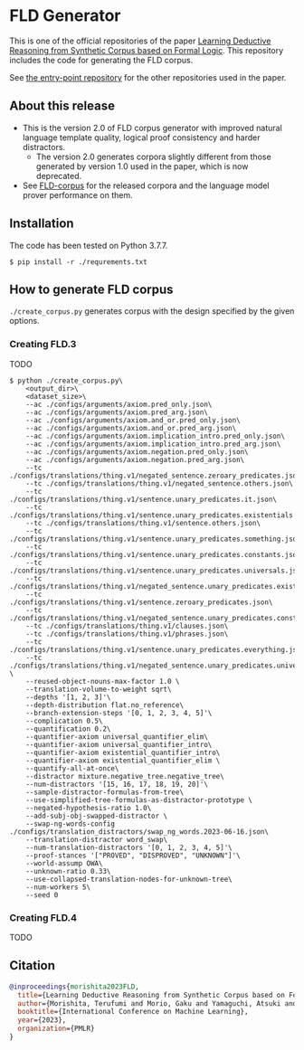 # FLD Generator
This is one of the official repositories of the paper [Learning Deductive Reasoning from Synthetic Corpus based on Formal Logic](TODO).
This repository includes the code for generating the FLD corpus.  

See [the entry-point repository](https://github.com/hitachi-nlp/FLD) for the other repositories used in the paper.

## About this release
* This is the version 2.0 of FLD corpus generator with improved natural language template quality, logical proof consistency and harder distractors.
    - The version 2.0 generates corpora slightly different from those generated by version 1.0 used in the paper, which is now deprecated.
* See [FLD-corpus](https://github.com/hitachi-nlp/FLD-corpus) for the released corpora and the language model prover performance on them.

## Installation
The code has been tested on Python 3.7.7.
```console
$ pip install -r ./requrements.txt
```

## How to generate FLD corpus
`./create_corpus.py` generates corpus with the design specified by the given options.

### Creating FLD.3
TODO
```console
$ python ./create_corpus.py\
    <output_dir>\
    <dataset_size>\
    --ac ./configs/arguments/axiom.pred_only.json\
    --ac ./configs/arguments/axiom.pred_arg.json\
    --ac ./configs/arguments/axiom.and_or.pred_only.json\
    --ac ./configs/arguments/axiom.and_or.pred_arg.json\
    --ac ./configs/arguments/axiom.implication_intro.pred_only.json\
    --ac ./configs/arguments/axiom.implication_intro.pred_arg.json\
    --ac ./configs/arguments/axiom.negation.pred_only.json\
    --ac ./configs/arguments/axiom.negation.pred_arg.json\
    --tc ./configs/translations/thing.v1/negated_sentence.zeroary_predicates.json\
    --tc ./configs/translations/thing.v1/negated_sentence.others.json\
    --tc ./configs/translations/thing.v1/sentence.unary_predicates.it.json\
    --tc ./configs/translations/thing.v1/sentence.unary_predicates.existentials.json\
    --tc ./configs/translations/thing.v1/sentence.others.json\
    --tc ./configs/translations/thing.v1/sentence.unary_predicates.something.json\
    --tc ./configs/translations/thing.v1/sentence.unary_predicates.constants.json\
    --tc ./configs/translations/thing.v1/sentence.unary_predicates.universals.json\
    --tc ./configs/translations/thing.v1/negated_sentence.unary_predicates.existentials.json\
    --tc ./configs/translations/thing.v1/sentence.zeroary_predicates.json\
    --tc ./configs/translations/thing.v1/negated_sentence.unary_predicates.constants.json\
    --tc ./configs/translations/thing.v1/clauses.json\
    --tc ./configs/translations/thing.v1/phrases.json\
    --tc ./configs/translations/thing.v1/sentence.unary_predicates.everything.json\
    --tc ./configs/translations/thing.v1/negated_sentence.unary_predicates.universals.json \
    --reused-object-nouns-max-factor 1.0 \
    --translation-volume-to-weight sqrt\
    --depths '[1, 2, 3]'\
    --depth-distribution flat.no_reference\
    --branch-extension-steps '[0, 1, 2, 3, 4, 5]'\
    --complication 0.5\
    --quantification 0.2\
    --quantifier-axiom universal_quantifier_elim\
    --quantifier-axiom universal_quantifier_intro\
    --quantifier-axiom existential_quantifier_intro\
    --quantifier-axiom existential_quantifier_elim \
    --quantify-all-at-once\
    --distractor mixture.negative_tree.negative_tree\
    --num-distractors '[15, 16, 17, 18, 19, 20]'\
    --sample-distractor-formulas-from-tree\
    --use-simplified-tree-formulas-as-distractor-prototype \
    --negated-hypothesis-ratio 1.0\
    --add-subj-obj-swapped-distractor \
    --swap-ng-words-config ./configs/translation_distractors/swap_ng_words.2023-06-16.json\
    --translation-distractor word_swap\
    --num-translation-distractors '[0, 1, 2, 3, 4, 5]'\
    --proof-stances '["PROVED", "DISPROVED", "UNKNOWN"]'\
    --world-assump OWA\
    --unknown-ratio 0.33\
    --use-collapsed-translation-nodes-for-unknown-tree\
    --num-workers 5\
    --seed 0
```

### Creating FLD.4
TODO


## Citation
```bibtex
@inproceedings{morishita2023FLD,
  title={Learning Deductive Reasoning from Synthetic Corpus based on Formal Logic},
  author={Morishita, Terufumi and Morio, Gaku and Yamaguchi, Atsuki and Sogawa, Yasuhiro},
  booktitle={International Conference on Machine Learning},
  year={2023},
  organization={PMLR}
}
```
